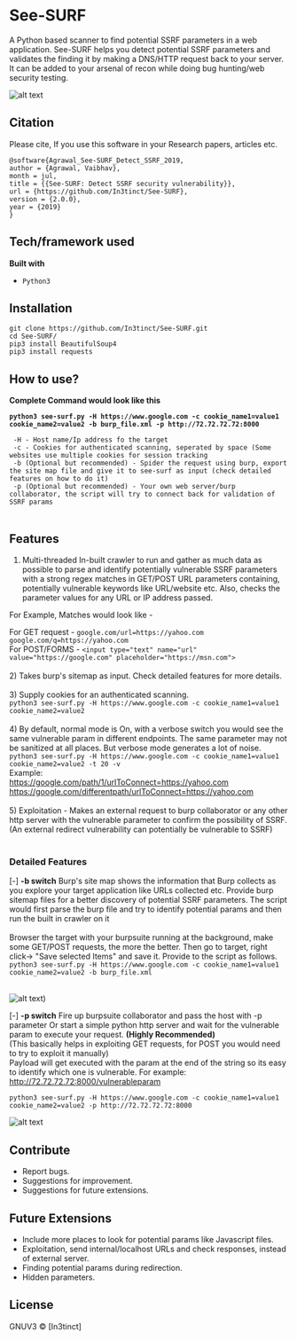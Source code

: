 # See-SURF

A Python based scanner to find potential SSRF parameters in a web application. See-SURF helps you detect potential SSRF parameters and validates the finding it by making a DNS/HTTP request back to your server. It can be added to your arsenal of recon while doing bug hunting/web security testing.

![alt text](https://user-images.githubusercontent.com/18059590/61342276-849e2800-a7fe-11e9-9f2a-7ba3835903a8.png)

## Citation
Please cite, If you use this software in your Research papers, articles etc.

```
@software{Agrawal_See-SURF_Detect_SSRF_2019,
author = {Agrawal, Vaibhav},
month = jul,
title = {{See-SURF: Detect SSRF security vulnerability}},
url = {https://github.com/In3tinct/See-SURF},
version = {2.0.0},
year = {2019}
}
```

## Tech/framework used
<b>Built with</b>
- `Python3`

## Installation
`git clone https://github.com/In3tinct/See-SURF.git`<br/>
`cd See-SURF/`<br/>
`pip3 install BeautifulSoup4`<br/>
`pip3 install requests`

## How to use?
 <b>Complete Command would look like this </b> <br/>
 
 <b>`python3 see-surf.py -H https://www.google.com -c cookie_name1=value1 cookie_name2=value2 -b burp_file.xml -p http://72.72.72.72:8000` </b><br/>
 
` -H - Host name/Ip address fo the target`<br/>
` -c - Cookies for authenticated scanning, seperated by space (Some websites use multiple cookies for session tracking`<br/>
` -b (Optional but recommended) - Spider the request using burp, export the site map file and give it to see-surf as input (check detailed features on how to do it)`<br/>
` -p (Optional but recommended) - Your own web server/burp collaborator, the script will try to connect back for validation of SSRF params`<br/><br/>

## Features
1) Multi-threaded In-built crawler to run and gather as much data as possible to parse and identify potentially vulnerable SSRF parameters with a strong regex matches in GET/POST URL parameters containing, potentially vulnerable keywords like URL/website etc. Also, checks the parameter values for any URL or IP address passed.

For Example, Matches would look like -

For GET request  - `google.com/url=https://yahoo.com` <br/>
`google.com/q=https://yahoo.com` <br/>
For POST/FORMS - `<input type="text" name="url" value="https://google.com" placeholder="https://msn.com">`
<br/><br/>
2) Takes burp's sitemap as input. Check detailed features for more details.
<br/><br/>
3) Supply cookies for an authenticated scanning.<br/>
`python3 see-surf.py -H https://www.google.com -c cookie_name1=value1 cookie_name2=value2`
<br/><br/>
4) By default, normal mode is On, with a verbose switch you would see the same vulnerable param in different endpoints. The same parameter may not be sanitized at all places. But verbose mode generates a lot of noise. <br/>
`python3 see-surf.py -H https://www.google.com -c cookie_name1=value1 cookie_name2=value2 -t 20 -v` <br/>
Example:<br/>
https://google.com/path/1/urlToConnect=https://yahoo.com <br/>
https://google.com/differentpath/urlToConnect=https://yahoo.com
<br/><br/>
5) Exploitation - Makes an external request to burp collaborator or any other http server with the vulnerable parameter to confirm the possibility of SSRF. (An external redirect vulnerability can potentially be vulnerable to SSRF)
<br/><br/>

### Detailed Features

[-] <b>-b switch</b> Burp's site map shows the information that Burp collects as you explore your target application like URLs collected etc. Provide burp sitemap files for a better discovery of potential SSRF parameters. The script would first parse the burp file and try to identify potential params and then run the built in crawler on it <br/><br/>
Browser the target with your burpsuite running at the background, make some GET/POST requests, the more the better. Then go to target, right click-> "Save selected Items" and save it. Provide to the script as follows. <br/>
`python3 see-surf.py -H https://www.google.com -c cookie_name1=value1 cookie_name2=value2 -b burp_file.xml`

</br>![alt text](https://user-images.githubusercontent.com/18059590/61342249-6a644a00-a7fe-11e9-87e8-3b26305cd8b5.png))


[-] <b>-p switch</b> Fire up burpsuite collaborator and pass the host with -p parameter Or start a simple python http server and wait for the 
vulnerable param to execute your request. <b>(Highly Recommended)</b><br/>
(This basically helps in exploiting GET requests, for POST you would need to try to exploit it manually)<br/>
Payload will get executed with the param at the end of the string so its easy to identify which one is vulnerable.
For example: http://72.72.72.72:8000/vulnerableparam <br/>

`python3 see-surf.py -H https://www.google.com -c cookie_name1=value1 cookie_name2=value2 -p http://72.72.72.72:8000`

![alt text](https://user-images.githubusercontent.com/18059590/61342277-849e2800-a7fe-11e9-832b-7de37cb027ff.png)

## Contribute
- Report bugs.
- Suggestions for improvement.
- Suggestions for future extensions.

## Future Extensions
- Include more places to look for potential params like Javascript files.
- Exploitation, send internal/localhost URLs and check responses, instead of external server.
- Finding potential params during redirection.
- Hidden parameters.

## License
GNUV3 © [In3tinct]
